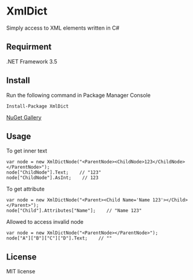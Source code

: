 # XmlDict
Simply access to XML elements written in C#

## Requirment
.NET Framework 3.5

## Install
Run the following command in Package Manager Console
```
Install-Package XmlDict
```
[NuGet Gallery](https://www.nuget.org/packages/XmlDict/)

## Usage
To get inner text
```
var node = new XmlDictNode("<ParentNode><ChildNode>123</ChildNode></ParentNode>");
node["ChildNode"].Text;    // "123"
node["ChildNode"].AsInt;    // 123
```

To get attribute
```
var node = new XmlDictNode("<Parent><Child Name='Name 123'></Child></Parent>");
node["Child"].Attributes["Name"];    // "Name 123"
```

Allowed to access invalid node
```
var node = new XmlDictNode("<ParentNode></ParentNode>");
node["A"]["B"]["C"]["D"].Text;    // ""
```

## License
MIT license